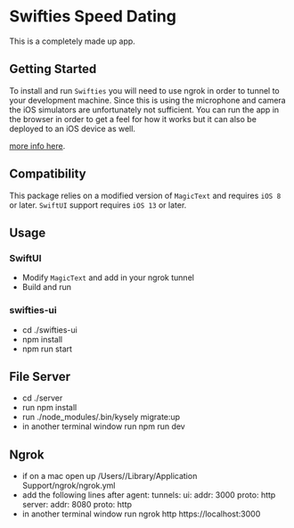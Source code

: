 # Swifties Speed Dating
This is a completely made up app.

## Getting Started
To install and run `Swifties` you will need to use ngrok in order to tunnel to your development machine. Since this is using
the microphone and camera the iOS simulators are unfortunately not sufficient.  You can run the app in the browser in order to get a feel for how it works but it can also be deployed to an iOS device as well.

[more info here]([https://developer.apple.com/documentation/xcode/adding-package-dependencies-to-your-app](https://ngrok.com/downloads/mac-os)).

## Compatibility
This package relies on a modified version of `MagicText` and requires `iOS 8` or later. `SwiftUI` support requires `iOS 13` or later.

## Usage
### SwiftUI
- Modify `MagicText` and add in your ngrok tunnel
- Build and run

### swifties-ui
- cd ./swifties-ui
- npm install
- npm run start

## File Server
- cd ./server
- run npm install
- run ./node_modules/.bin/kysely migrate:up
- in another terminal window run npm run dev

## Ngrok
- if on a mac open up /Users/<user>/Library/Application Support/ngrok/ngrok.yml
- add the following lines after agent:
  tunnels:
  ui:
    addr: 3000
    proto: http
  server:
    addr: 8080
    proto: http
- in another terminal window run ngrok http https://localhost:3000
